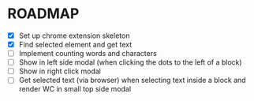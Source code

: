 # ROADMAP

- [x] Set up chrome extension skeleton
- [x] Find selected element and get text
- [ ] Implement counting words and characters
- [ ] Show in left side modal (when clicking the dots to the left of a block)
- [ ] Show in right click modal
- [ ] Get selected text (via browser) when selecting text inside a block and render WC in small top side modal